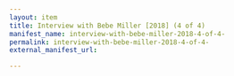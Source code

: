 ```yaml
---
layout: item
title: Interview with Bebe Miller [2018] (4 of 4)
manifest_name: interview-with-bebe-miller-2018-4-of-4-
permalink: interview-with-bebe-miller-2018-4-of-4-
external_manifest_url: 

---
```

<!-- Add an essay or interpretive material below this line,
using HTML or markdown.  Do not modify this file above this line -->
